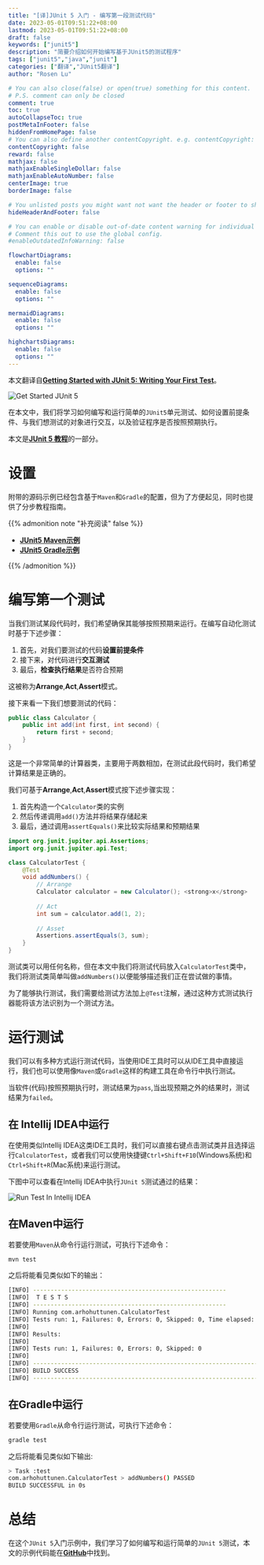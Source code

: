 ```yaml
---
title: "[译]JUnit 5 入门 - 编写第一段测试代码"
date: 2023-05-01T09:51:22+08:00
lastmod: 2023-05-01T09:51:22+08:00
draft: false
keywords: ["junit5"]
description: "简要介绍如何开始编写基于JUnit5的测试程序"
tags: ["junit5","java","junit"]
categories: ["翻译","JUnit5翻译"]
author: "Rosen Lu"

# You can also close(false) or open(true) something for this content.
# P.S. comment can only be closed
comment: true
toc: true
autoCollapseToc: true
postMetaInFooter: false
hiddenFromHomePage: false
# You can also define another contentCopyright. e.g. contentCopyright: "This is another copyright."
contentCopyright: false
reward: false
mathjax: false
mathjaxEnableSingleDollar: false
mathjaxEnableAutoNumber: false
centerImage: true
borderImage: false

# You unlisted posts you might want not want the header or footer to show
hideHeaderAndFooter: false

# You can enable or disable out-of-date content warning for individual post.
# Comment this out to use the global config.
#enableOutdatedInfoWarning: false

flowchartDiagrams:
  enable: false
  options: ""

sequenceDiagrams: 
  enable: false
  options: ""

mermaidDiagrams: 
  enable: false
  options: ""

highchartsDiagrams: 
  enable: false
  options: ""
---
```


本文翻译自[**Getting Started with JUnit 5: Writing Your First Test**](https://www.arhohuttunen.com/junit-5-getting-started)。

<!--more-->

![Get Started JUnit 5](/blog_img/translate/junit5/junit-5-getting-started/get-started-junit-5.webp "Get Started JUnit 5") 

在本文中，我们将学习如何编写和运行简单的`JUnit5`单元测试、如何设置前提条件、与我们想测试的对象进行交互，以及验证程序是否按照预期执行。



本文是[**JUnit 5 教程**](https://www.arhohuttunen.com/junit-5-tutorial/)的一部分。



# 设置

附带的源码示例已经包含基于`Maven`和`Gradle`的配置，但为了方便起见，同时也提供了分步教程指南。

{{% admonition note "补充阅读" false %}}

* [**JUnit5 Maven示例**](https://www.arhohuttunen.com/junit-5-maven-example/)
* [**JUnit5 Gradle示例**](https://www.arhohuttunen.com/junit-5-gradle-example/)

{{% /admonition %}}

# 编写第一个测试

当我们测试某段代码时，我们希望确保其能够按照预期来运行。在编写自动化测试时基于下述步骤：

1. 首先，对我们要测试的代码**设置前提条件**
2. 接下来，对代码进行**交互测试**
3. 最后，**检查执行结果**是否符合预期

这被称为**Arrange**,**Act**,**Assert**模式。

接下来看一下我们想要测试的代码：

```java
public class Calculator {
    public int add(int first, int second) {
        return first + second;
    }
}
```

这是一个非常简单的计算器类，主要用于两数相加，在测试此段代码时，我们希望计算结果是正确的。

我们可基于**Arrange**,**Act**,**Assert**模式按下述步骤实现：

1. 首先构造一个`Calculator`类的实例
2. 然后传递调用`add()`方法并将结果存储起来
3. 最后，通过调用`assertEquals()`来比较实际结果和预期结果

```java
import org.junit.jupiter.api.Assertions;
import org.junit.jupiter.api.Test;

class CalculatorTest {
    @Test
    void addNumbers() {
        // Arrange
        Calculator calculator = new Calculator(); <strong>x</strong>
        
        // Act
        int sum = calculator.add(1, 2);
        
        // Asset
        Assertions.assertEquals(3, sum);
    }
}
```

测试类可以用任何名称，但在本文中我们将测试代码放入`CalculatorTest`类中，我们将测试类简单叫做`addNumbers()`以便能够描述我们正在尝试做的事情。



为了能够执行测试，我们需要给测试方法加上`@Test`注解，通过这种方式测试执行器能将该方法识别为一个测试方法。

# 运行测试

我们可以有多种方式运行测试代码，当使用IDE工具时可以从IDE工具中直接运行，我们也可以使用像`Maven`或`Gradle`这样的构建工具在命令行中执行测试。

当软件(代码)按照预期执行时，测试结果为`pass`,当出现预期之外的结果时，测试结果为`failed`。

## 在 Intellij IDEA中运行

在使用类似Intellij IDEA这类IDE工具时，我们可以直接右键点击测试类并且选择运行`CalculatorTest`，或者我们可以使用快捷键`Ctrl+Shift+F10`(Windows系统)和`Ctrl+Shift+R`(Mac系统)来运行测试。



下图中可以查看在Intellij IDEA中执行`JUnit 5`测试通过的结果：

![Run Test In Intellij IDEA](/blog_img/translate/junit5/junit-5-getting-started/junit-5-test-result-in-intellij-idea.webp "Run Test In Intellij IDEA") 

## 在Maven中运行

若要使用`Maven`从命令行运行测试，可执行下述命令：

```bash
mvn test
```

之后将能看见类似如下的输出：

```bash
[INFO] -------------------------------------------------------
[INFO]  T E S T S
[INFO] -------------------------------------------------------
[INFO] Running com.arhohuttunen.CalculatorTest
[INFO] Tests run: 1, Failures: 0, Errors: 0, Skipped: 0, Time elapsed: 0.021 s - in com.arhohuttunen.CalculatorTest
[INFO] 
[INFO] Results:
[INFO] 
[INFO] Tests run: 1, Failures: 0, Errors: 0, Skipped: 0
[INFO] 
[INFO] ------------------------------------------------------------------------
[INFO] BUILD SUCCESS
[INFO] ------------------------------------------------------------------------
```



## 在Gradle中运行

若要使用`Gradle`从命令行运行测试，可执行下述命令：

```bash
gradle test
```

之后将能看见类似如下输出:

```bash
> Task :test
com.arhohuttunen.CalculatorTest > addNumbers() PASSED
BUILD SUCCESSFUL in 0s
```

# 总结

在这个`JUnit 5`入门示例中，我们学习了如何编写和运行简单的`JUnit 5`测试，本文的示例代码能在[**GitHub**](https://github.com/arhohuttunen/junit5-examples/tree/main/junit5-starter)中找到。